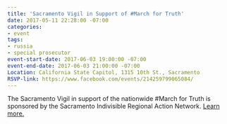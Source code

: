 ```yaml
---
title: 'Sacramento Vigil in Support of #March for Truth'
date: 2017-05-11 22:28:00 -07:00
categories:
- event
tags:
- russia
- special prosecutor
event-start-date: 2017-06-03 19:00:00 -07:00
event-end-date: 2017-06-03 21:00:00 -07:00
Location: California State Capitol, 1315 10th St., Sacramento
RSVP-link: https://www.facebook.com/events/214259799065084/
---
```


The Sacramento Vigil in support of the nationwide #March for Truth is sponsored by the Sacramento Indivisible Regional Action Network. [Learn more.](https://www.facebook.com/events/214259799065084/) 
